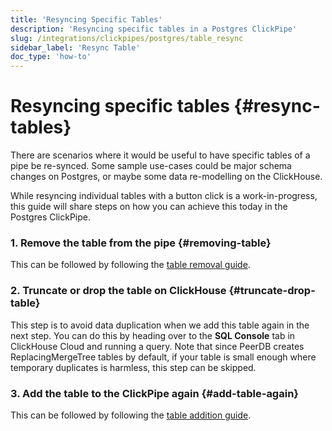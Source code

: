 ```yaml
---
title: 'Resyncing Specific Tables'
description: 'Resyncing specific tables in a Postgres ClickPipe'
slug: /integrations/clickpipes/postgres/table_resync
sidebar_label: 'Resync Table'
doc_type: 'how-to'
---
```


# Resyncing specific tables {#resync-tables}

There are scenarios where it would be useful to have specific tables of a pipe be re-synced. Some sample use-cases could be major schema changes on Postgres, or maybe some data re-modelling on the ClickHouse.

While resyncing individual tables with a button click is a work-in-progress, this guide will share steps on how you can achieve this today in the Postgres ClickPipe.

### 1. Remove the table from the pipe {#removing-table}

This can be followed by following the [table removal guide](./removing_tables).

### 2. Truncate or drop the table on ClickHouse {#truncate-drop-table}

This step is to avoid data duplication when we add this table again in the next step. You can do this by heading over to the **SQL Console** tab in ClickHouse Cloud and running a query.
Note that since PeerDB creates ReplacingMergeTree tables by default, if your table is small enough where temporary duplicates is harmless, this step can be skipped.

### 3. Add the table to the ClickPipe again {#add-table-again}

This can be followed by following the [table addition guide](./add_table).
